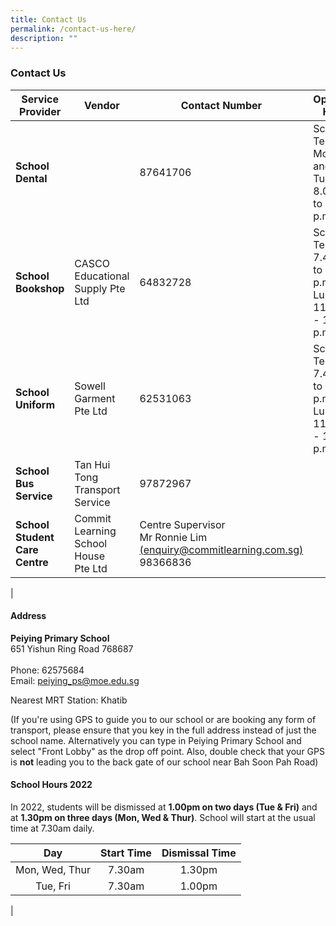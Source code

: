 ```yaml
---
title: Contact Us
permalink: /contact-us-here/
description: ""
---
```

### **Contact Us**

| Service Provider | Vendor | Contact Number | Operating Hours |
|---|---|---|---|
| **School Dental** |  | 87641706 | School Term:<br>Monday and Tuesday <br>8.00 a.m to 5.00 p.m |
| **School Bookshop** | CASCO Educational Supply Pte Ltd | 64832728 | School Term:<br>7.40 a.m to 2.00 p.m<br>Lunch: 11.30 a.m - 12.30 p.m |
| **School Uniform**  | Sowell Garment Pte Ltd  | 62531063  | School Term:<br>7.40 a.m to 2.00 p.m<br>Lunch: 11.30 a.m - 12.30 p.m |
|  **School Bus Service** | Tan Hui Tong Transport Service  | 97872967  |   |
| **School Student Care Centre**  | Commit Learning School House<br>Pte Ltd  | Centre Supervisor<br>Mr Ronnie Lim<br>[(enquiry@commitlearning.com.sg)](mailto:enquiry@commitlearning.com.sg)<br>98366836  |  |
|

#### **Address**

**Peiying Primary School**<br>
651 Yishun Ring Road 768687 <br>        
Phone: 62575684<br>
Email: [peiying\_ps@moe.edu.sg](mailto:peiying_ps@moe.edu.sg)  
  
Nearest MRT Station: Khatib  
  
(If you're using GPS to guide you to our school or are booking any form of transport, please ensure that you key in the full address instead of just the school name. Alternatively you can type in Peiying Primary School and select "Front Lobby" as the drop off point. Also, double check that your GPS is **not** leading you to the back gate of our school near Bah Soon Pah Road)

#### **School Hours 2022**
In 2022, students will be dismissed at **1.00pm on two days (Tue & Fri)** and at **1.30pm on three days (Mon, Wed & Thur)**. School will start at the usual time at 7.30am daily.

| Day | Start Time | Dismissal Time |
|:---:|:---:|:---:|
| Mon, Wed, Thur | 7.30am | 1.30pm |
| Tue, Fri | 7.30am | 1.00pm |
|
